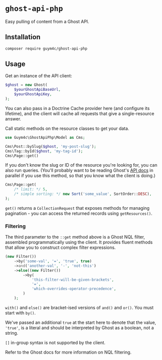 # `ghost-api-php`

Easy pulling of content from a Ghost API.

## Installation
```bash
composer require guym4c/ghost-api-php
```

## Usage
Get an instance of the API client:
```php
$ghost = new Ghost(
    $yourGhostApiBaseUrl,
    $yourGhostApiKey,
);
```
You can also pass in a Doctrine Cache provider here (and configure its lifetime), and the client will cache all requests that give a single-resource answer.

Call static methods on the resource classes to get your data.

```php
use Guym4c\GhostApiPhp\Model as Cms;

Cms\Post::bySlug($ghost, 'my-post-slug');
Cms\Tag::byId($ghost, 'my-tag-id');
Cms\Page::get()
```

If you don't know the slug or ID of the resource you're looking for, you can also run queries. (You'll probably want to be reading Ghost's [API docs](https://ghost.org/docs/api/v3/content/) in parallel if you use this method, so that you know what the client is doing.)
```php
Cms\Page::get(
    /* limit: */ 5,
    /* simple sorting: */ new Sort('some_value', SortOrder::DESC),
);
```

`get()` returns a `CollectionRequest` that exposes methods for managing pagination - you can access the returned records using `getResources()`.

### Filtering
The third parameter to the `::get` method above is a Ghost NQL filter, assembled programmatically using the client. It provides fluent methods that allow you to construct complex filter expressions.

```php
(new Filter())
    ->by('some-val', '=', 'true', true)
    ->and('another-val', '-', 'not-this')
    ->else((new Filter())
        ->by(
            'this-filter-will-be-given-brackets',
            '=',
            'which-overrides-operator-precedence',
        )
    );
```

`with()` and `else()` are bracket-ised versions of `and()` and `or()`. You must start with `by()`.

We've passed an additional `true` at the start here to denote that the value, `'true'`, is a literal and should be interpreted by Ghost as a boolean, not a string.

`[]` in-group syntax is not supported by the client.

Refer to the Ghost docs for more information on NQL filtering.